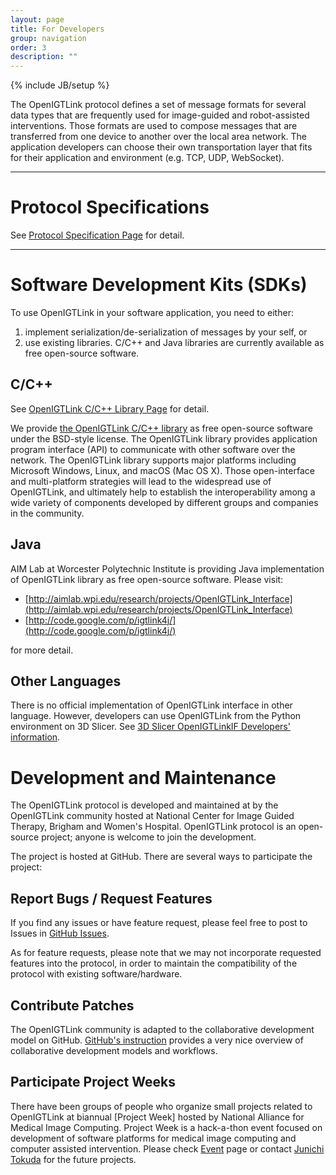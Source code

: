 ```yaml
---
layout: page
title: For Developers
group: navigation
order: 3
description: ""
---
```

{% include JB/setup %}


The OpenIGTLink protocol defines a set of message formats for several data types
that are frequently used for image-guided and robot-assisted interventions.
Those formats are used to compose messages that are transferred from one device
to another over the local area network. The application developers can choose
their own transportation layer that fits for their application and environment
(e.g. TCP, UDP, WebSocket).


--------------------------------------------------------------------------------

Protocol Specifications
=======================

See [Protocol Specification Page](spec) for detail.


--------------------------------------------------------------------------------

Software Development Kits (SDKs)
================================

To use OpenIGTLink in your software application, you need to either:
1) implement serialization/de-serialization of messages by your self, or
2) use existing libraries. C/C++ and Java libraries are currently available
as free open-source software.


C/C++
-----

See [OpenIGTLink C/C++ Library Page](cpplib) for detail.

We provide [the OpenIGTLink C/C++ library](cpplib)
as free open-source software under the BSD-style license. The OpenIGTLink library
provides application program interface (API) to communicate with other software
over the network. The OpenIGTLink library supports major platforms including
Microsoft Windows, Linux, and macOS (Mac OS X). Those open-interface and 
multi-platform strategies will lead to the widespread use of OpenIGTLink, and
ultimately help to establish the interoperability among a wide variety of
components developed by different groups and companies in the community.

Java
----

AIM Lab at Worcester Polytechnic Institute is providing Java implementation of
OpenIGTLink library as free open-source software. Please visit:

* [http://aimlab.wpi.edu/research/projects/OpenIGTLink_Interface](http://aimlab.wpi.edu/research/projects/OpenIGTLink_Interface)
* [http://code.google.com/p/igtlink4j/](http://code.google.com/p/igtlink4j/)

for more detail.


Other Languages
---------------

There is no official implementation of OpenIGTLink interface in other language.
However, developers can use OpenIGTLink from the Python environment on 3D Slicer.
See [3D Slicer OpenIGTLinkIF Developers' information](https://www.slicer.org/wiki/Documentation/Nightly/Developers/OpenIGTLinkIF).


Development and Maintenance
===========================

The OpenIGTLink protocol is developed and maintained at by the OpenIGTLink
community hosted at National Center for Image Guided Therapy, Brigham and Women's Hospital.
OpenIGTLink protocol is an open-source project; anyone is welcome to join the development.

The project is hosted at GitHub. There are several ways to participate the project:

Report Bugs / Request Features
------------------------------

If you find any issues or have feature request, please feel free to post to Issues in
[GitHub Issues](https://github.com/openigtlink/OpenIGTLink/issues).

As for feature requests, please note that we may not incorporate requested features
into the protocol, in order to maintain the compatibility of the protocol
with existing software/hardware. 

Contribute Patches
------------------

The OpenIGTLink community is adapted to the collaborative development model on GitHub.
[GitHub's instruction](https://help.github.com/articles/about-collaborative-development-models/)
provides a very nice overview of collaborative development models and workflows.

Participate Project Weeks
-------------------------

There have been groups of people who organize small projects related to OpenIGTLink
at biannual [Project Week] hosted by National Alliance for Medical Image Computing.
Project Week is a hack-a-thon event focused on development of software platforms for
medical image computing and computer assisted intervention. Please check [Event](events)
page or contact [Junichi Tokuda](http://www.spl.harvard.edu/pages/People/tokuda) for the future projects.





